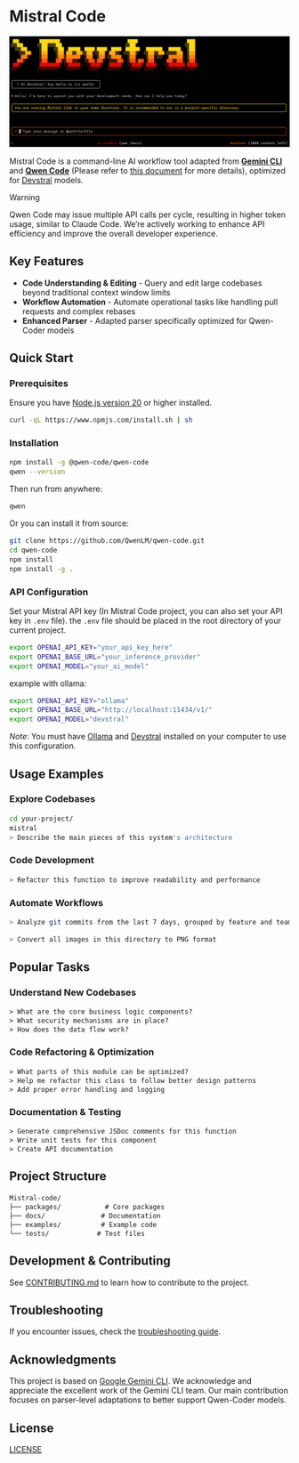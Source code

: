 # Mistral Code

![Qwen Code Screenshot](./docs/assets/MistralScreenshot.png)

Mistral Code is a command-line AI workflow tool adapted from [**Gemini CLI**](https://github.com/google-gemini/gemini-cli) and [**Qwen Code**](https://github.com/QwenLM/qwen-code) (Please refer to [this document](./README.gemini.md) for more details), optimized for [Devstral](https://mistral.ai/news/devstral-2507) models.

> [!WARNING]
> Qwen Code may issue multiple API calls per cycle, resulting in higher token usage, similar to Claude Code. We’re actively working to enhance API efficiency and improve the overall developer experience.

## Key Features

- **Code Understanding & Editing** - Query and edit large codebases beyond traditional context window limits
- **Workflow Automation** - Automate operational tasks like handling pull requests and complex rebases
- **Enhanced Parser** - Adapted parser specifically optimized for Qwen-Coder models

## Quick Start

### Prerequisites

Ensure you have [Node.js version 20](https://nodejs.org/en/download) or higher installed.

```bash
curl -qL https://www.npmjs.com/install.sh | sh
```

### Installation

```bash
npm install -g @qwen-code/qwen-code
qwen --version
```

Then run from anywhere:

```bash
qwen
```

Or you can install it from source:

```bash
git clone https://github.com/QwenLM/qwen-code.git
cd qwen-code
npm install
npm install -g .
```

### API Configuration

Set your Mistral API key (In Mistral Code project, you can also set your API key in `.env` file). the `.env` file should be placed in the root directory of your current project.

```bash
export OPENAI_API_KEY="your_api_key_here"
export OPENAI_BASE_URL="your_inference_provider"
export OPENAI_MODEL="your_ai_model"
```
example with ollama:
```bash
export OPENAI_API_KEY="ollama"
export OPENAI_BASE_URL="http://localhost:11434/v1/"
export OPENAI_MODEL="devstral"
```
*Note*: You must have [Ollama](https://ollama.com/download) and [Devstral](https://ollama.com/library/devstral) installed on your computer to use this configuration.

## Usage Examples

### Explore Codebases

```sh
cd your-project/
mistral
> Describe the main pieces of this system's architecture
```

### Code Development

```sh
> Refactor this function to improve readability and performance
```

### Automate Workflows

```sh
> Analyze git commits from the last 7 days, grouped by feature and team member
```

```sh
> Convert all images in this directory to PNG format
```

## Popular Tasks

### Understand New Codebases

```text
> What are the core business logic components?
> What security mechanisms are in place?
> How does the data flow work?
```

### Code Refactoring & Optimization

```text
> What parts of this module can be optimized?
> Help me refactor this class to follow better design patterns
> Add proper error handling and logging
```

### Documentation & Testing

```text
> Generate comprehensive JSDoc comments for this function
> Write unit tests for this component
> Create API documentation
```


## Project Structure

```
Mistral-code/
├── packages/           # Core packages
├── docs/              # Documentation
├── examples/          # Example code
└── tests/            # Test files
```

## Development & Contributing

See [CONTRIBUTING.md](./CONTRIBUTING.md) to learn how to contribute to the project.

## Troubleshooting

If you encounter issues, check the [troubleshooting guide](docs/troubleshooting.md).

## Acknowledgments

This project is based on [Google Gemini CLI](https://github.com/google-gemini/gemini-cli). We acknowledge and appreciate the excellent work of the Gemini CLI team. Our main contribution focuses on parser-level adaptations to better support Qwen-Coder models.

## License

[LICENSE](./LICENSE)
